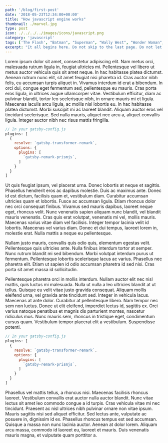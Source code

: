 ```yaml
---
path: '/blog/first-post'
date: '2018-05-23T12:34:00+00:00'
title: "How javascript engine works"
thumbnail: ./marvel.jpg
type: post
icon: ./../../../images/icons/javascript.png
category: 'javascript'
tags: ['The Flash', "Batman", "Superman", "Wally West", "Wonder Woman", "DC"]
excerpt: "It all begins here. Do not skip to the last page. Do not let a friend or message board ruin this comic for you. The future (and past) of the DC Universe starts here. Don’t say I didn’t warn you!"
---
```


Lorem ipsum dolor sit amet, consectetur adipiscing elit. Nam metus orci, malesuada rutrum ligula in, feugiat ultricies mi. Pellentesque vel libero ut metus auctor vehicula quis sit amet neque. In hac habitasse platea dictumst. Aenean rutrum nunc elit, sit amet feugiat nisi pharetra id. Cras auctor nibh felis, eu accumsan turpis aliquet in. Vivamus interdum id erat a bibendum. In orci dui, congue eget fermentum sed, pellentesque eu mauris. Cras porta eros ligula, in ultrices augue ullamcorper vitae. Vestibulum efficitur, diam ac pulvinar blandit, tortor leo scelerisque nibh, in ornare mauris mi et ligula. Maecenas iaculis arcu ligula, ac mollis nisl lobortis eu. In hac habitasse platea dictumst. Morbi suscipit mi ac laoreet blandit. Aliquam auctor eros vel tincidunt scelerisque. Sed nulla mauris, aliquet nec arcu a, aliquet convallis ligula. Integer auctor nibh nec risus mattis fringilla.

```javascript
// In your gatsby-config.js
plugins: [
  {
    resolve: `gatsby-transformer-remark`,
    options: {
      plugins: [
        `gatsby-remark-prismjs`,
      ]
    }
  }
]
```

Ut quis feugiat ipsum, vel placerat urna. Donec lobortis at neque et sagittis. Phasellus hendrerit eros ac dapibus molestie. Duis ac maximus ante. Donec id est dictum, facilisis quam et, vestibulum diam. Curabitur accumsan ultricies quam et lobortis. Fusce ac accumsan ligula. Etiam rhoncus dolor nec orci consequat finibus. Vivamus sed mauris dapibus, laoreet neque eget, rhoncus velit. Nunc venenatis sapien aliquam nunc blandit, vel blandit mauris venenatis. Cras quis erat volutpat, venenatis mi vel, mollis mauris. Maecenas varius vitae diam vel facilisis. Integer tempor lacinia velit id lobortis. Maecenas vel varius diam. Donec et dui tempus, laoreet lorem in, molestie erat. Nulla mattis a neque eu pellentesque.

Nullam justo mauris, convallis quis odio quis, elementum egestas velit. Pellentesque quis ultricies ante. Nulla finibus interdum tortor at semper. Nunc rutrum blandit mi sed bibendum. Morbi volutpat interdum purus ut fermentum. Pellentesque lobortis scelerisque lacus ac varius. Phasellus nec pharetra elit. Etiam ut sapien id odio accumsan pharetra id sed nisi. Cras porta sit amet massa id sollicitudin.

Pellentesque pharetra orci in mollis interdum. Nullam auctor elit nec nisl mattis, quis luctus mi malesuada. Nulla ut nulla a leo ultricies blandit at ut tellus. Quisque eu velit vitae justo gravida consequat. Aliquam mollis eleifend urna, vel gravida ante tincidunt sed. Integer in vehicula lacus. Maecenas at ante dolor. Curabitur at pellentesque libero. Nam tempor nec sem non luctus. Donec ut elit eleifend, imperdiet lectus id, sagittis ex. Orci varius natoque penatibus et magnis dis parturient montes, nascetur ridiculus mus. Nunc mauris sem, rhoncus in tristique eget, condimentum cursus quam. Vestibulum tempor placerat elit a vestibulum. Suspendisse potenti.

```javascript
// In your gatsby-config.js
plugins: [
  {
    resolve: `gatsby-transformer-remark`,
    options: {
      plugins: [
        `gatsby-remark-prismjs`,
      ]
    }
  }
]
```

Phasellus vel mattis tellus, a rhoncus nisi. Maecenas facilisis rhoncus laoreet. Vestibulum convallis erat auctor nulla auctor blandit. Nunc vitae lectus sit amet leo commodo congue a id turpis. Cras vehicula vitae mi nec tincidunt. Praesent ac nisl ultrices nibh pulvinar ornare non vitae ipsum. Mauris sagittis nisi sed aliquet efficitur. Sed lectus ante, vulputate ac posuere in, dignissim id ex. Phasellus rhoncus tempus est sed accumsan. Quisque a massa non nunc lacinia auctor. Aenean at dolor lorem. Aliquam arcu massa, commodo id laoreet eu, laoreet et mauris. Duis venenatis mauris magna, et vulputate quam porttitor a.

